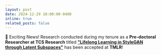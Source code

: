 ```yaml
---
layout: post
date: 2024-12-29 10:00:00-0400
inline: true
related_posts: false
---
```


🚀 Exciting News! Research conducted during my tenure as a **Pre-doctoral Researcher at TCS Research** titled **["Lifelong Learning in StyleGAN through Latent Subspaces"](https://openreview.net/pdf?id=I4IAwVOZrM)** has been accepted at **TMLR**!